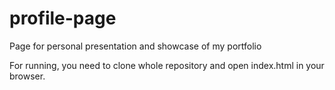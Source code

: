 # profile-page
Page for personal presentation and showcase of my portfolio

For running, you need to clone whole repository and open index.html in your browser.
